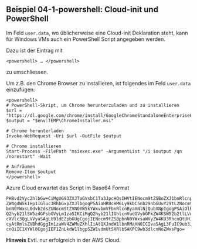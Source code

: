 ## Beispiel 04-1-powershell: Cloud-init und PowerShell

Im Feld `user.data`, wo üblicherweise eine Cloud-init Deklaration steht, kann für Windows VMs auch ein PowerShell Script angegeben werden.

Dazu ist der Eintrag mit 

    <powershell> … </powershell>
    
zu umschliessen.

Um z.B. den Chrome Browser zu installieren, ist folgendes im Feld `user.data` einzufügen:

    <powershell>
    # PowerShell-Skript, um Chrome herunterzuladen und zu installieren
    $url = "https://dl.google.com/chrome/install/GoogleChromeStandaloneEnterprise64.msi"
    $output = "$env:TEMP\ChromeInstaller.msi"
    
    # Chrome herunterladen
    Invoke-WebRequest -Uri $url -OutFile $output
    
    # Chrome installieren
    Start-Process -FilePath "msiexec.exe" -ArgumentList "/i $output /qn /norestart" -Wait
    
    # Aufräumen
    Remove-Item $output
    </powershell>
    
Azure Cloud erwartet das Script im Base64 Format

    PHBvd2Vyc2hlbGw+CiMgUG93ZXJTaGVsbC1Ta3JpcHQsIHVtIENocm9tZSBoZXJ1bnRlcnp1bGFk
    ZW4gdW5kIHp1IGluc3RhbGxpZXJlbgogPSAiaHR0cHM6Ly9kbC5nb29nbGUuY29tL2Nocm9tZS9p
    bnN0YWxsL0dvb2dsZUNocm9tZVN0YW5kYWxvbmVFbnRlcnByaXNlNjQubXNpIgogPSAiOlRFTVBc
    Q2hyb21lSW5zdGFsbGVyLm1zaSIKCiMgQ2hyb21lIGhlcnVudGVybGFkZW4KSW52b2tlLVdlYlJl
    cXVlc3QgLVVyaSAgLU91dEZpbGUgCgojIENocm9tZSBpbnN0YWxsaWVyZW4KU3RhcnQtUHJvY2Vz
    cyAtRmlsZVBhdGggIm1zaWV4ZWMuZXhlIiAtQXJndW1lbnRMaXN0ICIvaSAgL3FuIC9ub3Jlc3Rh
    cnQiIC1XYWl0CgojIEF1ZnLkdW1lbgpSZW1vdmUtSXRlbSAKPC9wb3dlcnNoZWxsPgo=    

**Hinweis** Evtl. nur erfolgreich in der AWS Cloud.